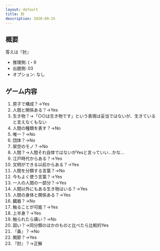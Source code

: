 ```yaml
---
layout: default
title: 肘
description: 2020-09-25
---
```


## 概要

答えは『肘』

- 推理側: (・9
- 出題側: 03
- オプション: なし

## ゲーム内容

1. 原子で構成？→Yes
2. 人間と関係ある？→Yes
3. 生き物？→「○○は生き物です」という表現は妥当ではないが、生きていると言えなくもない
4. 人間の種類を表す？→No
5. 唯一？→No
6. 団体？→No
7. 架空のモノ？→No
8. 人間？→人間それ自体ではないがYesと言っていい…かな…
9. 江戸時代からある？→Yes
10. 文明ができる以前からある？→Yes
11. 人間を分類する言葉？→No
12. 今もよく使う言葉？→Yes
13. 一人の人間の一部分？→Yes
14. 人間以外にもある生き物はいる？→Yes
15. 人間の身体と関係ある？→Yes
16. 臓器？→No
17. 触ることが可能？→Yes
18. 上半身？→Yes
19. 触られたら痛い？→No
20. 固い？→同分類のほかのものと比べたら比較的Yes
21. 『鼻』？→No
22. 関節？→Yes
23. 『肘』？→正解
